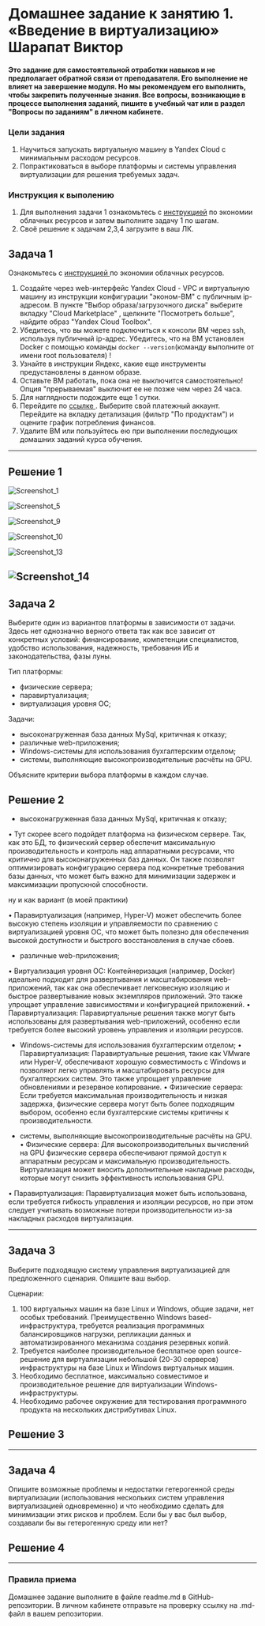 
# Домашнее задание к занятию 1.  «Введение в виртуализацию» Шарапат Виктор

#### Это задание для самостоятельной отработки навыков и не предполагает обратной связи от преподавателя. Его выполнение не влияет на завершение модуля. Но мы рекомендуем его выполнить, чтобы закрепить полученные знания.  Все вопросы, возникающие в процессе выполнения заданий, пишите в учебный чат или в раздел "Вопросы по заданиям" в личном кабинете.

### Цели задания
1. Научиться запускать виртуальную машину в Yandex Cloud с минимальным расходом ресурсов.
2. Попрактиковаться в выборе платформы  и системы управления виртуализации для решения требуемых задач.

### Инструкция к выполению

1. Для выполнения задачи 1 ознакомьтесь с [инструкцией](https://github.com/netology-code/devops-materials/blob/master/cloudwork.MD) по экономии облачных ресурсов и затем выполните задачу 1 по шагам.
2. Своё решение к задачам 2,3,4 загрузите  в ваш ЛК.
   
## Задача 1

Ознакомьтесь с [инструкцией ](https://github.com/netology-code/devops-materials/blob/master/cloudwork.MD) по экономии облачных ресурсов.


1. Создайте через web-интерфейс Yandex Cloud - VPC и виртуальную машину из инструкции конфигурации "эконом-ВМ" с публичным ip-адресом. В пункте "Выбор образа/загрузочного диска" выберите вкладку "Cloud Marketplace" , щелкните "Посмотреть больше", найдите образ "Yandex Cloud Toolbox".
2. Убедитесь, что вы можете подключиться к консоли ВМ через ssh, используя публичный ip-адрес. Убедитесь, что на ВМ установлен Docker с помощью команды ```docker --version```(команду выполните от имени root пользователя) !
3. Узнайте в инструкции Яндекс, какие еще инструменты предустановлены в данном образе.
4. Оставьте ВМ работать, пока она не выключится самостоятельно! Опция "прерываемая" выключит ее не позже чем через 24 часа. 
5. Для наглядности подождите еще 1 сутки.
6. Перейдите по [ссылке ](https://console.cloud.yandex.ru/billing?section=accounts). Выберите свой платежный аккаунт. Перейдите на вкладку детализация (фильтр "По продуктам") и оцените график потребления финансов.
7. Удалите ВМ или пользуйтесь ею при выполнении последующих домашних заданий курса обучения.

---
## Решение 1
![Screenshot_1](https://github.com/sharvik22/05-virt-01-basics/assets/136818757/dd6da359-2c7c-490d-b17c-3f7e9d605009)

![Screenshot_5](https://github.com/sharvik22/05-virt-01-basics/assets/136818757/4c2bf16d-655b-46f0-832d-4d5cb4589b8c)

![Screenshot_9](https://github.com/sharvik22/05-virt-01-basics/assets/136818757/02f652d8-195c-4fd8-aba9-03d633fa7506)

![Screenshot_10](https://github.com/sharvik22/05-virt-01-basics/assets/136818757/3a46fa0e-5b91-40dd-ae41-f861b4a1899f)

![Screenshot_13](https://github.com/sharvik22/05-virt-01-basics/assets/136818757/9a83b2b9-c534-4681-823f-67a591ff8449)

![Screenshot_14](https://github.com/sharvik22/05-virt-01-basics/assets/136818757/de51c1c8-f1f2-4034-8df6-3480a67f623a)
---

## Задача 2

Выберите один из вариантов платформы в зависимости от задачи. Здесь нет однозначно верного ответа так как все зависит от конкретных условий: финансирование, компетенции специалистов, удобство использования, надежность, требования ИБ и законодательства, фазы луны.

Тип платформы:

- физические сервера;
- паравиртуализация;
- виртуализация уровня ОС;

Задачи:

- высоконагруженная база данных MySql, критичная к отказу;
- различные web-приложения;
- Windows-системы для использования бухгалтерским отделом;
- системы, выполняющие высокопроизводительные расчёты на GPU.

Объясните критерии выбора платформы в каждом случае.

## Решение 2

- высоконагруженная база данных MySql, критичная к отказу;

•	Тут скорее всего подойдет платформа на физическом сервере. Так, как это БД, то физический сервер обеспечит максимальную производительность и контроль над аппаратными ресурсами, что критично для высоконагруженных баз данных.
   Он также позволят оптимизировать конфигурацию сервера под конкретные требования базы данных, что может быть важно для минимизации задержек и максимизации пропускной способности.

ну и как вариант (в моей практики)

• Паравиртуализация (например, Hyper-V) может обеспечить более высокую степень изоляции и управляемости по сравнению с виртуализацией уровня ОС, что может быть полезно для обеспечения высокой доступности и быстрого восстановления в случае сбоев.

- различные web-приложения;

•	Виртуализация уровня ОС: Контейнеризация (например, Docker) идеально подходит для развертывания и масштабирования web-приложений, так как она обеспечивает легковесную изоляцию и быстрое развертывание новых экземпляров приложений. 
   Это также упрощает управление зависимостями и конфигурацией приложений.
•	Паравиртуализация: Паравиртуальные решения также могут быть использованы для развертывания web-приложений, особенно если требуется более высокий уровень управления и изоляции ресурсов.

 
 - Windows-системы для использования бухгалтерским отделом;
• Паравиртуализация: Паравиртуальные решения, такие как VMware или Hyper-V, обеспечивают хорошую совместимость с Windows и позволяют легко управлять и масштабировать ресурсы для бухгалтерских систем.
   Это также упрощает управление обновлениями и резервное копирование.
• Физические сервера: Если требуется максимальная производительность и низкая задержка, физические сервера могут быть более подходящим выбором, особенно если бухгалтерские системы критичны к производительности.

  
- системы, выполняющие высокопроизводительные расчёты на GPU.
• Физические сервера: Для высокопроизводительных вычислений на GPU физические сервера обеспечивают прямой доступ к аппаратным ресурсам и максимальную производительность.
  Виртуализация может вносить дополнительные накладные расходы, которые могут снизить эффективность использования GPU.

• Паравиртуализация: Паравиртуализация может быть использована, если требуется гибкость управления и изоляции ресурсов, но при этом следует учитывать возможные потери производительности из-за накладных расходов виртуализации.

---

## Задача 3

Выберите подходящую систему управления виртуализацией для предложенного сценария. Опишите ваш выбор.

Сценарии:

1. 100 виртуальных машин на базе Linux и Windows, общие задачи, нет особых требований. Преимущественно Windows based-инфраструктура, требуется реализация программных балансировщиков нагрузки, репликации данных и автоматизированного механизма создания резервных копий.
2. Требуется наиболее производительное бесплатное open source-решение для виртуализации небольшой (20-30 серверов) инфраструктуры на базе Linux и Windows виртуальных машин.
3. Необходимо бесплатное, максимально совместимое и производительное решение для виртуализации Windows-инфраструктуры.
4. Необходимо рабочее окружение для тестирования программного продукта на нескольких дистрибутивах Linux.

## Решение 3

---
## Задача 4

Опишите возможные проблемы и недостатки гетерогенной среды виртуализации (использования нескольких систем управления виртуализацией одновременно) и что необходимо сделать для минимизации этих рисков и проблем. Если бы у вас был выбор, создавали бы вы гетерогенную среду или нет?

## Решение 4

---
### Правила приема

Домашнее задание выполните в файле readme.md в GitHub-репозитории. В личном кабинете отправьте на проверку ссылку на .md-файл в вашем репозитории.
